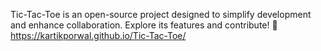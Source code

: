 Tic-Tac-Toe is an open-source project designed to simplify development and enhance collaboration. Explore its features and contribute! 🚀
https://kartikporwal.github.io/Tic-Tac-Toe/



